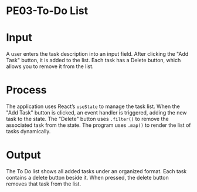 # PE03-To-Do List

# Input
A user enters the task description into an input field.
After clicking the "Add Task" button, it is added to the list.
Each task has a Delete button, which allows you to remove it from the list. 

# Process
The application uses React’s `useState` to manage the task list.
When the "Add Task" button is clicked, an event handler is triggered, adding the new task to the state.
The "Delete" button uses `.filter()` to remove the associated task from the state.
The program uses `.map()` to render the list of tasks dynamically.
# Output
The To Do list shows all added tasks under an organized format. 
Each task contains a delete button beside it. 
When pressed, the delete button removes that task from the list.
